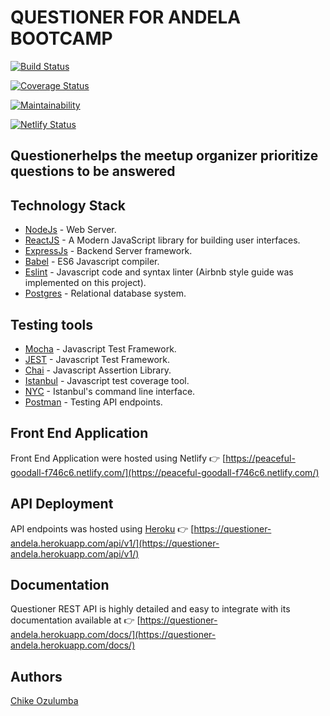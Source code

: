 # QUESTIONER FOR ANDELA BOOTCAMP

[![Build Status](https://travis-ci.com/chikeozulumba/questioner-bootcamp-react.svg?branch=develop)](https://travis-ci.com/chikeozulumba/questioner-bootcamp-react)

[![Coverage Status](https://coveralls.io/repos/github/chikeozulumba/questioner-bootcamp-react/badge.svg)](https://coveralls.io/github/chikeozulumba/questioner-bootcamp-react)

[![Maintainability](https://api.codeclimate.com/v1/badges/b92c8d0b240ccd611f75/maintainability)](https://codeclimate.com/github/chikeozulumba/questioner-bootcamp-react/maintainability)

[![Netlify Status](https://api.netlify.com/api/v1/badges/c4ed8796-7bb0-4db2-9152-63b009f66621/deploy-status)](https://app.netlify.com/sites/peaceful-goodall-f746c6/deploys)

## Questioner​ helps the meetup organizer prioritize questions to be answered

## Technology Stack

- [NodeJs](https://nodejs.org/) - Web Server.
- [ReactJS](https://reactjs.org/) - A Modern JavaScript library for building user interfaces.
- [ExpressJs](https://expressjs.com/) - Backend Server framework.
- [Babel](https://babeljs.io/) - ES6 Javascript compiler.
- [Eslint](https://eslint.org/) - Javascript code and syntax linter (Airbnb style guide was implemented on this project).
- [Postgres](https://www.postgresql.org/) - Relational database system.

## Testing tools

- [Mocha](https://mochajs.org/) - Javascript Test Framework.
- [JEST](https://jestjs.io/) - Javascript Test Framework.
- [Chai](https://www.chaijs.com/) - Javascript Assertion Library.
- [Istanbul](https://istanbul.js.org/) - Javascript test coverage tool.
- [NYC](https://github.com/istanbuljs/nyc) - Istanbul's command line interface.
- [Postman](https://www.getpostman.com/) - Testing API endpoints.

## Front End Application

Front End Application were hosted using Netlify 👉 [https://peaceful-goodall-f746c6.netlify.com/](https://peaceful-goodall-f746c6.netlify.com/)

## API Deployment

API endpoints was hosted using [Heroku](https://heroku.com) 👉 [https://questioner-andela.herokuapp.com/api/v1/](https://questioner-andela.herokuapp.com/api/v1/)

## Documentation

Questioner REST API is highly detailed and easy to integrate with its documentation available at 👉 [https://questioner-andela.herokuapp.com/docs/](https://questioner-andela.herokuapp.com/docs/)

## Authors

[Chike Ozulumba](https://twitter.com/chikeozulumba)
